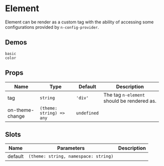 # Element
Element can be render as a custom tag with the ability of accessing some configurations provided by `n-config-provider`.

## Demos
```demo
basic
color
```
## Props
|Name|Type|Default|Description|
|-|-|-|-|
|tag|`string`|`'div'`|The tag `n-element` should be rendered as.|
|on-theme-change|`(theme: string) => any`|`undefined`||

## Slots
|Name|Parameters|Description|
|-|-|-|
|default|`(theme: string, namespace: string)`||
